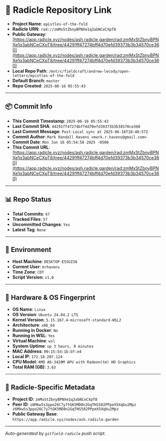 # 🔗 Radicle Repository Link

- **Project Name**: `epistles-of-the-fold`
- **Radicle URN**: `rad://zmMxStZbnyBPNXe1q3abNCeCXpT8`
- **Public Gateway**: [https://app.radicle.xyz/nodes/ash.radicle.garden/rad:zmMxStZbnyBPNXe1q3abNCeCXpT8/tree/44291ff47274bff4d70efd39373b3b34570ce360](https://app.radicle.xyz/nodes/ash.radicle.garden/rad:zmMxStZbnyBPNXe1q3abNCeCXpT8/tree/44291ff47274bff4d70efd39373b3b34570ce360)
- **Local Repo Path**: `/mnt/c/fieldcraft/andrew-lecody/open-letters/epistles-of-the-fold`
- **Default Branch**: `master`
- **Repo Created**: `2025-06-16 05:55:43`

---

## 📦 Commit Info

- **This Commit Timestamp**: `2025-06-16 05:55:43`
- **Last Commit SHA**: `44291ff47274bff4d70efd39373b3b34570ce360`
- **Last Commit Message**: `Post-Local sync at 2025-06-16T10:40:57Z`
- **Commit Author**: `Mark Randall Havens <mark.r.havens@gmail.com>`
- **Commit Date**: `Mon Jun 16 05:54:56 2025 -0500`
- **This Commit URL**: [https://app.radicle.xyz/nodes/ash.radicle.garden/rad:zmMxStZbnyBPNXe1q3abNCeCXpT8/tree/44291ff47274bff4d70efd39373b3b34570ce360](https://app.radicle.xyz/nodes/ash.radicle.garden/rad:zmMxStZbnyBPNXe1q3abNCeCXpT8/tree/44291ff47274bff4d70efd39373b3b34570ce360)

---

## 📊 Repo Status

- **Total Commits**: `67`
- **Tracked Files**: `57`
- **Uncommitted Changes**: `Yes`
- **Latest Tag**: `None`

---

## 🧭 Environment

- **Host Machine**: `DESKTOP-E5SGI58`
- **Current User**: `mrhavens`
- **Time Zone**: `CDT`
- **Script Version**: `v1.0`

---

## 🧬 Hardware & OS Fingerprint

- **OS Name**: `Linux`
- **OS Version**: `Ubuntu 24.04.2 LTS`
- **Kernel Version**: `5.15.167.4-microsoft-standard-WSL2`
- **Architecture**: `x86_64`
- **Running in Docker**: `No`
- **Running in WSL**: `Yes`
- **Virtual Machine**: `wsl`
- **System Uptime**: `up 3 hours, 0 minutes`
- **MAC Address**: `00:15:5d:1b:bf:e4`
- **Local IP**: `172.18.207.124`
- **CPU Model**: `AMD A6-3420M APU with Radeon(tm) HD Graphics`
- **Total RAM (GB)**: `3.63`

---

## 🌱 Radicle-Specific Metadata

- **Project ID**: `zmMxStZbnyBPNXe1q3abNCeCXpT8`
- **Peer ID**: `z6Mkw5s3ppo26C7y7tGK5MD8n2GqTHS582PPpeX5Xqbu2Mpz
z6Mkw5s3ppo26C7y7tGK5MD8n2GqTHS582PPpeX5Xqbu2Mpz`
- **Public Gateway Base**: `https://app.radicle.xyz/nodes/ash.radicle.garden`

---

_Auto-generated by `gitfield-radicle` push script._
